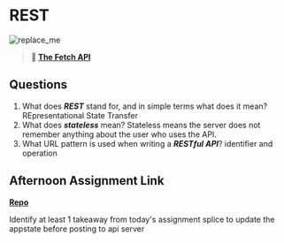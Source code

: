 # REST

![replace_me](https://codeworks.blob.core.windows.net/public/assets/img/illustrations/placeholder.svg)

> **📖 [The Fetch API](https://codeworksacademy.com/fs-student-guide/resources/wk4/04-Fetch)**

## Questions

1. What does ***REST*** stand for, and in simple terms what does it mean?
REpresentational State Transfer
2. What does ***stateless*** mean?
Stateless means the server does not remember anything about the user who uses the API.
3. What URL pattern is used when writing a ***RESTful API***?
identifier and operation 
## Afternoon Assignment Link

**[Repo](https://github.com/PeytonCurr/gifted)**

Identify at least 1 takeaway from today's assignment
splice to update the appstate before posting to api server